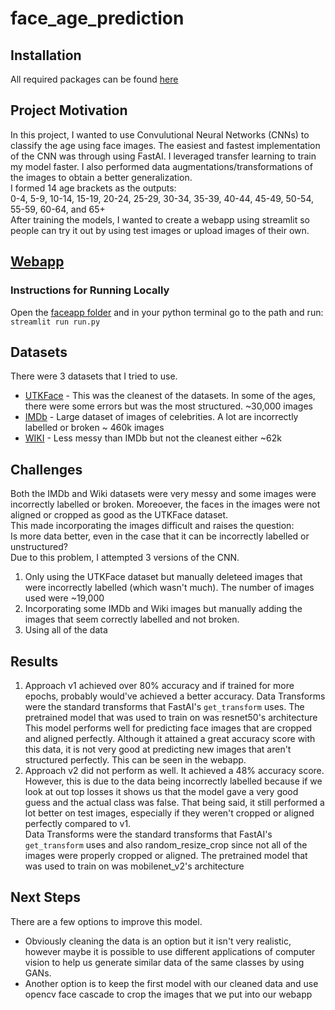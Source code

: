 # face_age_prediction

## Installation
All required packages can be found [here](https://github.com/michaelarman/face_age_prediction/blob/master/requirements.txt)

## Project Motivation
In this project, I wanted to use Convulutional Neural Networks (CNNs) to classify the age using face images. The easiest and fastest implementation of the CNN was through using FastAI. 
I leveraged transfer learning to train my model faster. I also performed data augmentations/transformations of the images to obtain a better generalization.<br>
I formed 14 age brackets as the outputs:<br>
0-4, 5-9, 10-14, 15-19, 20-24, 25-29, 30-34, 35-39, 40-44, 45-49, 50-54, 55-59, 60-64, and 65+ <br>
After training the models, I wanted to create a webapp using streamlit so people can try it out by using test images or upload images of their own.

## [Webapp]()
### Instructions for Running Locally 
Open the [faceapp folder](https://github.com/michaelarman/face_age_prediction/tree/master/face_age_webapp) and in your python terminal go to the path and run:
`streamlit run run.py`

## Datasets
There were 3 datasets that I tried to use.
- [UTKFace](https://www.kaggle.com/jangedoo/utkface-new?) - This was the cleanest of the datasets. In some of the ages, there were some errors but was the most structured. ~30,000 images
- [IMDb](https://data.vision.ee.ethz.ch/cvl/rrothe/imdb-wiki/) - Large dataset of images of celebrities. A lot are incorrectly labelled or broken ~ 460k images
- [WIKI](https://data.vision.ee.ethz.ch/cvl/rrothe/imdb-wiki/) - Less messy than IMDb but not the cleanest either ~62k

## Challenges
Both the IMDb and Wiki datasets were very messy and some images were incorrectly labelled or broken. 
Moreoever, the faces in the images were not aligned or cropped as good as the UTKFace dataset.<br> This made incorporating the images difficult and raises the question:<br>
Is more data better, even in the case that it can be incorrectly labelled or unstructured?<br>
Due to this problem, I attempted 3 versions of the CNN.
1. Only using the UTKFace dataset but manually deleteed images that were incorrectly labelled (which wasn't much). The number of images used were ~19,000
2. Incorporating some IMDb and Wiki images but manually adding the images that seem correctly labelled and not broken.
3. Using all of the data

## Results
1. Approach v1 achieved over 80% accuracy and if trained for more epochs, probably would've achieved a better accuracy. 
Data Transforms were the standard transforms that FastAI's `get_transform` uses. 
The pretrained model that was used to train on was resnet50's architecture
This model performs well for predicting face images that are cropped and aligned perfectly. 
Although it attained a great accuracy score with this data, it is not very good at predicting new images that aren't structured perfectly. 
This can be seen in the webapp.
2. Approach v2 did not perform as well. It achieved a 48% accuracy score. However, this is due to the data being incorrectly labelled because if we look at out top losses it shows us that the model gave a very good guess and the actual class was false.
That being said, it still performed a lot better on test images, especially if they weren't cropped or aligned perfectly compared to v1. <br>
Data Transforms were the standard transforms that FastAI's `get_transform` uses and also random_resize_crop since not all of the images were properly cropped or aligned.
The pretrained model that was used to train on was mobilenet_v2's architecture

## Next Steps

There are a few options to improve this model. 
- Obviously cleaning the data is an option but it isn't very realistic, however maybe it is possible to use different applications of computer vision to help us generate similar data of the same classes by using GANs. 
- Another option is to keep the first model with our cleaned data and use opencv face cascade to crop the images that we put into our webapp 
